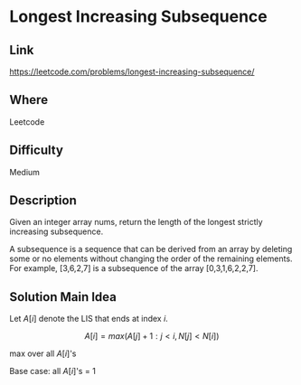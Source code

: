 # Longest Increasing Subsequence

## Link

https://leetcode.com/problems/longest-increasing-subsequence/

## Where

Leetcode

## Difficulty

Medium

## Description

Given an integer array nums, return the length of the longest strictly increasing subsequence.

A subsequence is a sequence that can be derived from an array by deleting some or no elements without changing the order of the remaining elements. For example, [3,6,2,7] is a subsequence of the array [0,3,1,6,2,2,7].

## Solution Main Idea

Let $A[i]$ denote the LIS that ends at index $i$.

$$A[i] = max(A[j]+1: j<i, N[j]<N[i])$$

max over all $A[i]$'s

Base case: all $A[i]$'s = 1
